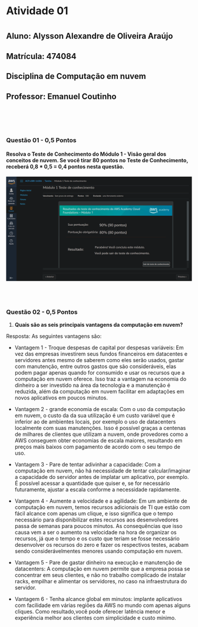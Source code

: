 # Atividade 01

#

## Aluno: Alysson Alexandre de Oliveira Araújo
## Matrícula: 474084
## Disciplina de Computação em nuvem
## Professor: Emanuel Coutinho

# 

<br>
<br>

### Questão 01 - 0,5 Pontos

#### Resolva o Teste de Conhecimento do Módulo 1 - Visão geral dos conceitos de nuvem. Se você tirar 80 pontos no Teste de Conhecimento, receberá 0,8 * 0,5 = 0,4 pontos nesta questão.


![Foto do resultado teste de conhecimento mod 1](teste_conhecimento_mod_1.png)

<br>
<br>


### Questão 02 - 0,5 Pontos

1. **Quais são as seis principais vantagens da computação em nuvem?**

Resposta: As seguintes vantagens são:
* Vantagem 1 - Troque despesas de capital por despesas variáveis: Em vez das empresas investirem seus fundos financeiros em datacentes e servidores antes mesmo de saberem como eles serão usados, gastar com manutenção, entre outros gastos que são consideráveis, elas podem pagar apenas quando for consumido e usar os recursos que a computação em nuvem oferece. Isso traz a vantagem na economia do dinheiro a ser investido na área da tecnologia e a manutenção é reduzida, além da computação em nuvem facilitar em adaptações em novos aplicativos em poucos minutos.

* Vantagem 2 - grande economia de escala: Com o uso da computação em nuvem, o custo da da sua utilização é um custo variável que é inferior ao de ambientes locais, por exemplo o uso de datacenters localmente com suas manutenções. Isso é possível graças a centenas de milhares de clientes que utilizam a nuvem, onde provedores como a AWS conseguem obter economias de escala maiores, resultando em preços mais baixos com pagamento de acordo com o seu tempo de uso.

* Vantagem 3 - Pare de tentar adivinhar a capacidade: Com a computação em nuvem, não há necessidade de tentar calcular/imaginar a capacidade do servidor antes de implatar um aplicativo, por exemplo. É possível acessar a quantidade que quiser e, se for necessário futuramente, ajustar a escala conforme a necessidade rapidamente.

* Vantagem 4 - Aumente a velocidade e a agilidade: Em um ambiente de computação em nuvem, temos recursos adicionais de TI que estão com fácil alcance com apenas um clique, e isso significa que o tempo necessário para disponibilizar estes recursos aos desenvolvedores passa de semanas para poucos minutos. As consequências que isso causa vem a ser o aumento na velocidade na hora de organizar os recursos, já que o tempo e os custo que teriam se fosse necessário desenvolver os recursos do zero e fazer os respectivos testes, acabam sendo considerávelmentes menores usando computação em nuvem.

* Vantagem 5 - Pare de gastar dinheiro na execução e manutenção de datacenters: A computação em nuvem permite que a empresa possa se concentrar em seus clientes, e não no trabalho complicado de instalar racks, empilhar e alimentar os servidores, no caso na infraestrutura do servidor.

* Vantagem 6 - Tenha alcance global em minutos: implante aplicativos com facilidade em várias regiões da AWS no mundo com apenas alguns cliques. Como resultado,você pode oferecer latência menor e experiência melhor aos clientes com simplicidade e custo mínimo.

